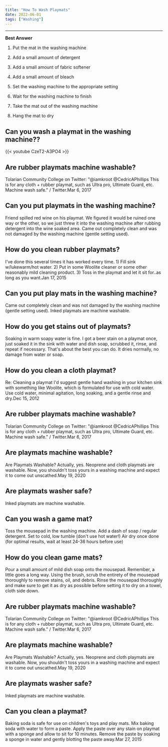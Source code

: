 ```yaml
---
title: "How To Wash Playmats"
date: 2022-06-01
tags: ["Washing"]
---
```


---
**Best Answer**


1. Put the mat in the washing machine

2. Add a small amount of detergent

3. Add a small amount of fabric softener

4. Add a small amount of bleach

5. Set the washing machine to the appropriate setting

6. Wait for the washing machine to finish

7. Take the mat out of the washing machine

8. Hang the mat to dry

## Can you wash a playmat in the washing machine??

{{< youtube CzeT2-A3PO4 >}}

## Are rubber playmats machine washable?
Tolarian Community College on Twitter: "@iamkroot @CedricAPhillips This is for any cloth + rubber playmat, such as Ultra pro, Ultimate Guard, etc. Machine wash safe." / Twitter.Mar 6, 2017

## Can you put playmats in the washing machine?
Friend spilled red wine on his playmat. We figured it would be ruined one way or the other, so we just threw it into the washing machine after rubbing detergent into the wine soaked area. Came out completely clean and was not damaged by the washing machine (gentle setting used).

## How do you clean rubber playmats?
I've done this several times it has worked every time. 1) Fill sink w/lukewarm/hot water. 2) Put in some Woolite cleaner or some other reasonably mild cleaning product. 3) Toss in the playmat and let it sit for..as long as you want.Jan 17, 2015

## Can you put play mats in the washing machine?
Came out completely clean and was not damaged by the washing machine (gentle setting used). Inked playmats are machine washable.

## How do you get stains out of playmats?
Soaking in warm soapy water is fine. I got a beer stain on a playmat once, just soaked it in the sink with water and dish soap, scrubbed it, rinse, and repeat if necessary. That's about the best you can do. It dries normally, no damage from water or soap.

## How do you clean a cloth playmat?
Re: Cleaning a playmat I'd suggest gentle hand washing in your kitchen sink with something like Woolite, which is formulated for use with cold water. Use cold water, minimal agitation, long soaking, and a gentle rinse and dry.Dec 15, 2012

## Are rubber playmats machine washable?
Tolarian Community College on Twitter: "@iamkroot @CedricAPhillips This is for any cloth + rubber playmat, such as Ultra pro, Ultimate Guard, etc. Machine wash safe." / Twitter.Mar 6, 2017

## Are playmats machine washable?
Are Playmats Washable? Actually, yes. Neoprene and cloth playmats are washable. Now, you shouldn't toss yours in a washing machine and expect it to come out unscathed.May 19, 2020

## Are playmats washer safe?
Inked playmats are machine washable.

## Can you wash a game mat?
Toss the mousepad in the washing machine. Add a dash of soap / regular detergent. Set to cold, low tumble (don't use hot water!) Air dry once done (for optimal results, wait at least 24-36 hours before use)

## How do you clean game mats?
Pour a small amount of mild dish soap onto the mousepad. Remember, a little goes a long way. Using the brush, scrub the entirety of the mousepad thoroughly to remove stains, oil, and debris. Rinse the mousepad thoroughly and make sure to get it as dry as possible before setting it to dry on a towel, cloth side down.

## Are rubber playmats machine washable?
Tolarian Community College on Twitter: "@iamkroot @CedricAPhillips This is for any cloth + rubber playmat, such as Ultra pro, Ultimate Guard, etc. Machine wash safe." / Twitter.Mar 6, 2017

## Are playmats machine washable?
Are Playmats Washable? Actually, yes. Neoprene and cloth playmats are washable. Now, you shouldn't toss yours in a washing machine and expect it to come out unscathed.May 19, 2020

## Are playmats washer safe?
Inked playmats are machine washable.

## Can you clean a playmat?
Baking soda is safe for use on children's toys and play mats. Mix baking soda with water to form a paste. Apply the paste over any stain on playmat with a sponge and allow to sit for 10 minutes. Remove the paste by soaking a sponge in water and gently blotting the paste away.Mar 27, 2015


